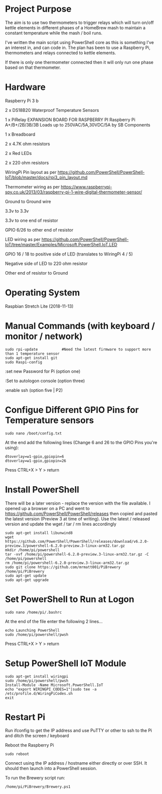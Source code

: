 Project Purpose
===============

The aim is to use two thermometers to trigger relays which will turn on/off kettle elements in different phases of a HomeBrew mash to maintain a constant temperature while the mash / boil runs. 

I've written the main script using PowerShell core as this is something I've an interest in, and can code in. The plan has been to use a Raspberry Pi, thermometers and relays connected to kettle elements.

If there is only one thermometer connected then it will only run one phase based on that thermometer. 


Hardware
========
Raspberry Pi 3 b

2 x DS18B20 Waterproof Temperature Sensors

1 x PiRelay EXPANSION BOARD FOR RASPBERRY PI Raspberry Pi A+/B+/2B/3B/3B Loads up to 250VAC/5A,30VDC/5A by SB Components

1 x Breadboard

2 x 4.7K ohm resistors

2 x Red LEDs

2 x 220 ohm resistors

WiringPi Pin layout as per https://github.com/PowerShell/PowerShell-IoT/blob/master/docs/rpi3_pin_layout.md

Thermometer wiring as per https://www.raspberrypi-spy.co.uk/2013/03/raspberry-pi-1-wire-digital-thermometer-sensor/
 
 Ground to Ground wire
 
 3.3v to 3.3v
 
 3.3v to one end of resistor
 
 GPIO 6/26 to other end of resistor

LED wiring as per https://github.com/PowerShell/PowerShell-IoT/tree/master/Examples/Microsoft.PowerShell.IoT.LED
 
 GPIO 16 / 18 to positive side of LED (translates to WiringPi 4 / 5)
 
 Negative side of LED to 220 ohm resistor
 
 Other end of resistor to Ground

Operating System
================
Raspbian Stretch Lite (2018-11-13)

Manual Commands (with keyboard / monitor / network)
===================================================
    sudo rpi-update           #Need the latest firmware to support more than 1 temperature sensor
    sudo apt-get install git
    sudo Raspi-config

:set new Password for Pi (option one)

:Set to autologon console (option three)

:enable ssh (option five | P2)

Configue Different GPIO Pins for Temperature sensors
====================================================
    sudo nano /boot/config.txt

At the end add the following lines (Change 6 and 26 to the GPIO Pins you're using):

    dtoverlay=w1-gpio,gpiopin=6
    dtoverlay=w1-gpio,gpiopin=26

Press CTRL+X > Y > return

Install PowerShell
==================

There will be a later version - replace the version with the file available. I opened up a browser on a PC and went to https://github.com/PowerShell/PowerShell/releases then copied and pasted the latest version (Preview 3 at time of writing). Use the latest / released version and update the wget / tar / rm lines accordingly

    sudo apt-get install libunwind8
    wget https://github.com/PowerShell/PowerShell/releases/download/v6.2.0-preview.3/powershell-6.2.0-preview.3-linux-arm32.tar.gz
    mkdir /home/pi/powershell
    tar -xvf /home/pi/powershell-6.2.0-preview.3-linux-arm32.tar.gz -C /home/pi/powershell
    rm /home/pi/powershell-6.2.0-preview.3-linux-arm32.tar.gz
    sudo git clone https://github.com/mrmatt001/PiBrewery /home/pi/PiBrewery
    sudo apt-get update
    sudo apt-get upgrade

Set PowerShell to Run at Logon
==============================
    
    sudo nano /home/pi/.bashrc

At the end of the file enter the following 2 lines...

    echo Launching PowerShell
    sudo /home/pi/powershell/pwsh

Press CTRL+X > Y > return

Setup PowerShell IoT Module
===========================

    sudo apt-get install wiringpi
    sudo /home/pi/powershell/pwsh
    Install-Module -Name Microsoft.PowerShell.IoT
    echo "export WIRINGPI_CODES=1"|sudo tee -a /etc/profile.d/WiringPiCodes.sh
    exit

Restart Pi
==========

Run ifconfig to get the IP address and use PuTTY or other to ssh to the Pi and ditch the screen / keyboard

Reboot the Raspberry Pi

    sudo reboot

Connect using the IP address / hostname either directly or over SSH. It should then launch into a PowerShell session.

To run the Brewery script run:

    /home/pi/PiBrewery/Brewery.ps1